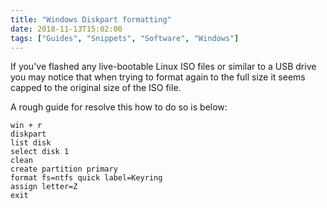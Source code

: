 ```yaml
---
title: "Windows Diskpart formatting"
date: 2018-11-13T15:02:00
tags: ["Guides", "Snippets", "Software", "Windows"]
---
```

If you've flashed any live-bootable Linux ISO files or similar to a USB drive you may notice that when trying to format again to the full size it seems capped to the original size of the ISO file.

A rough guide for resolve this how to do so is below:

```
win + r
diskpart
list disk
select disk 1
clean
create partition primary
format fs=ntfs quick label=Keyring
assign letter=Z
exit
```
